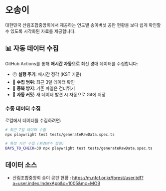 # 오송이

대한민국 산림조합중앙회에서 제공하는 연도별 송이버섯 공판 현황을 보다 쉽게 확인할 수 있도록 시각화된 자료를 제공합니다.

## 📊 자동 데이터 수집

GitHub Actions를 통해 **매시간 자동으로** 최신 경매 데이터를 수집합니다:

- 🕐 **실행 주기**: 매시간 정각 (KST 기준)
- 📅 **수집 범위**: 최근 3일 데이터 확인
- 🔄 **중복 방지**: 기존 파일은 건너뛰기
- 📝 **자동 커밋**: 새 데이터 발견 시 자동으로 Git에 저장

### 수동 데이터 수집

로컬에서 데이터를 수집하려면:

```bash
# 최근 7일 데이터 수집
npx playwright test tests/generateRawData.spec.ts

# 특정 기간 수집 (환경변수 설정)
DAYS_TO_CHECK=30 npx playwright test tests/generateRawData.spec.ts
```

## 데이터 소스

- 산림조합중앙회 송이 공판 현황 : https://m.nfcf.or.kr/forest/user.tdf?a=user.index.IndexApp&c=1005&mc=MOB
